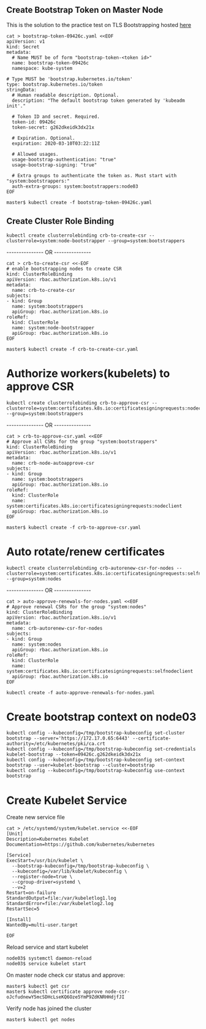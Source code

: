 ## Create Bootstrap Token on Master Node

This is the solution to the practice test on TLS Bootstrapping hosted [here](https://kodekloud.com/courses/certified-kubernetes-administrator-with-practice-tests/lectures/9833234)

```
cat > bootstrap-token-09426c.yaml <<EOF
apiVersion: v1
kind: Secret
metadata:
  # Name MUST be of form "bootstrap-token-<token id>"
  name: bootstrap-token-09426c
  namespace: kube-system

# Type MUST be 'bootstrap.kubernetes.io/token'
type: bootstrap.kubernetes.io/token
stringData:
  # Human readable description. Optional.
  description: "The default bootstrap token generated by 'kubeadm init'."

  # Token ID and secret. Required.
  token-id: 09426c
  token-secret: g262dkeidk3dx21x

  # Expiration. Optional.
  expiration: 2020-03-10T03:22:11Z

  # Allowed usages.
  usage-bootstrap-authentication: "true"
  usage-bootstrap-signing: "true"

  # Extra groups to authenticate the token as. Must start with "system:bootstrappers:"
  auth-extra-groups: system:bootstrappers:node03
EOF
```

`master$ kubectl create -f bootstrap-token-09426c.yaml`

## Create Cluster Role Binding

```
kubectl create clusterrolebinding crb-to-create-csr --clusterrole=system:node-bootstrapper --group=system:bootstrappers
```

--------------- OR ---------------

```
cat > crb-to-create-csr <<-EOF
# enable bootstrapping nodes to create CSR
kind: ClusterRoleBinding
apiVersion: rbac.authorization.k8s.io/v1
metadata:
  name: crb-to-create-csr
subjects:
- kind: Group
  name: system:bootstrappers
  apiGroup: rbac.authorization.k8s.io
roleRef:
  kind: ClusterRole
  name: system:node-bootstrapper
  apiGroup: rbac.authorization.k8s.io
EOF
```

`master$ kubectl create -f crb-to-create-csr.yaml`


# Authorize workers(kubelets) to approve CSR

```
kubectl create clusterrolebinding crb-to-approve-csr --clusterrole=system:certificates.k8s.io:certificatesigningrequests:nodeclient --group=system:bootstrappers
```

--------------- OR ---------------

```
cat > crb-to-approve-csr.yaml <<EOF
# Approve all CSRs for the group "system:bootstrappers"
kind: ClusterRoleBinding
apiVersion: rbac.authorization.k8s.io/v1
metadata:
  name: crb-node-autoapprove-csr
subjects:
- kind: Group
  name: system:bootstrappers
  apiGroup: rbac.authorization.k8s.io
roleRef:
  kind: ClusterRole
  name: system:certificates.k8s.io:certificatesigningrequests:nodeclient
  apiGroup: rbac.authorization.k8s.io
EOF
```

`master$ kubectl create -f crb-to-approve-csr.yaml`


# Auto rotate/renew certificates

```
kubectl create clusterrolebinding crb-autorenew-csr-for-nodes --clusterrole=system:certificates.k8s.io:certificatesigningrequests:selfnodeclient --group=system:nodes
```

--------------- OR ---------------

```
cat > auto-approve-renewals-for-nodes.yaml <<EOF
# Approve renewal CSRs for the group "system:nodes"
kind: ClusterRoleBinding
apiVersion: rbac.authorization.k8s.io/v1
metadata:
  name: crb-autorenew-csr-for-nodes
subjects:
- kind: Group
  name: system:nodes
  apiGroup: rbac.authorization.k8s.io
roleRef:
  kind: ClusterRole
  name: system:certificates.k8s.io:certificatesigningrequests:selfnodeclient
  apiGroup: rbac.authorization.k8s.io
EOF
```

`kubectl create -f auto-approve-renewals-for-nodes.yaml`


# Create bootstrap context on node03

```
kubectl config --kubeconfig=/tmp/bootstrap-kubeconfig set-cluster bootstrap --server='https://172.17.0.65:6443' --certificate-authority=/etc/kubernetes/pki/ca.crt
kubectl config --kubeconfig=/tmp/bootstrap-kubeconfig set-credentials kubelet-bootstrap --token=09426c.g262dkeidk3dx21x
kubectl config --kubeconfig=/tmp/bootstrap-kubeconfig set-context bootstrap --user=kubelet-bootstrap --cluster=bootstrap
kubectl config --kubeconfig=/tmp/bootstrap-kubeconfig use-context bootstrap
```


# Create Kubelet Service

Create new service file

```
cat > /etc/systemd/system/kubelet.service <<-EOF
[Unit]
Description=Kubernetes Kubelet
Documentation=https://github.com/kubernetes/kubernetes

[Service]
ExecStart=/usr/bin/kubelet \
  --bootstrap-kubeconfig=/tmp/bootstrap-kubeconfig \
  --kubeconfig=/var/lib/kubelet/kubeconfig \
  --register-node=true \
  --cgroup-driver=systemd \
  --v=2
Restart=on-failure
StandardOutput=file:/var/kubeletlog1.log
StandardError=file:/var/kubeletlog2.log
RestartSec=5

[Install]
WantedBy=multi-user.target

EOF
```

Reload service and start kubelet

```
node03$ systemctl daemon-reload
node03$ service kubelet start
```

On master node check csr status and approve:

```
master$ kubectl get csr
master$ kubectl certificate approve node-csr-oJcfudnewY5mcSDHcLseKQ6Oze5YmP9ZdKNRHHdjfJI
```

Verify node has joined the cluster

```
master$ kubectl get nodes

```
